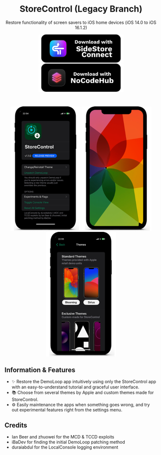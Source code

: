 <h1 align="center">StoreControl (Legacy Branch)</h1>
<p align="center">Restore functionality of screen savers to iOS home devices (iOS 14.0 to iOS 16.1.2)</p>
<p align="center">
  <a href="https://connect.sidestore.ml">
    <img src="https://github.com/Swifticul/StoreControl/raw/main/Documentation/Images/19AEDFC5-7163-4F4E-A918-5610D1EB5BA2.png" width="280">
  </a>
  <a href="https://nocodehub.ga">
    <img src="https://github.com/Swifticul/StoreControl/raw/main/Documentation/Images/35299CC5-0638-4927-8A74-8234D50421E6.png" width="280">
  </a>
</p>
&nbsp;
<p align="center">
<img src='https://github.com/Swifticul/StoreControl/raw/main/Documentation/Images/67AFC162-37EE-4D2C-B784-FB194C08EE35.png' width="230">
<img src='https://github.com/Swifticul/StoreControl/raw/main/Documentation/Images/387CF248-EEAE-4E6B-ADE1-107956F01D93.png' width="230">
<img src='https://github.com/Swifticul/StoreControl/raw/main/Documentation/Images/62FEA3F3-26CE-4CFF-A961-35370205737A.png' width="230">
</p>

## Information & Features
- ✨ Restore the DemoLoop app intuitively using only the StoreControl app with an easy-to-understand tutorial and graceful user interface.
- 📚 Choose from several themes by Apple and custom themes made for StoreControl.
- ⚙️ Easily maintenance the apps when something goes wrong, and try out experimental features right from the settings menu.

## Credits
- Ian Beer and zhuowei for the MCD & TCCD exploits
- iBaDev for finding the initial DemoLoop patching method
- duraiabdul for the LocalConsole logging environment
